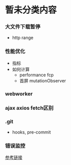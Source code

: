 # 暂未分类内容

### 大文件下载暂停
- http range

### 性能优化
- 指标
- 如何计算
    - performance fcp
    - 首屏 mutationObserver

### webworker


### ajax axios fetch区别

### .git
- hooks, pre-commit

### 错误监控
[参考链接](https://juejin.cn/post/6987681953424080926#heading-10)
